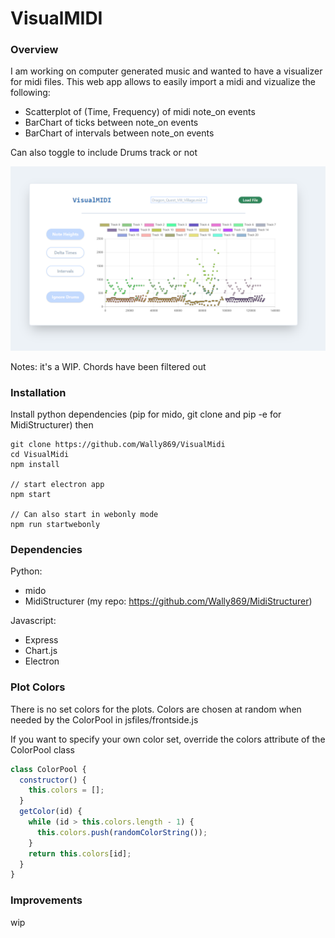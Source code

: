 # VisualMIDI

### Overview

I am working on computer generated music and wanted to have a visualizer for midi files.
This web app allows to easily import a midi and vizualize the following:

- Scatterplot of (Time, Frequency) of midi note_on events
- BarChart of ticks between note_on events
- BarChart of intervals between note_on events

Can also toggle to include Drums track or not

!["A quick look"](readmeImages/mainAppView.png)

Notes: it's a WIP. Chords have been filtered out

### Installation

Install python dependencies (pip for mido, git clone and pip -e for MidiStructurer)
then

```
git clone https://github.com/Wally869/VisualMidi
cd VisualMidi
npm install

// start electron app
npm start

// Can also start in webonly mode
npm run startwebonly 
```

### Dependencies

Python:
- mido
- MidiStructurer (my repo: https://github.com/Wally869/MidiStructurer)

Javascript:
- Express
- Chart.js
- Electron

### Plot Colors

There is no set colors for the plots.
Colors are chosen at random when needed by the ColorPool in jsfiles/frontside.js

If you want to specify your own color set, override the colors attribute of the ColorPool class

```javascript
class ColorPool {
  constructor() {
    this.colors = [];
  }
  getColor(id) {
    while (id > this.colors.length - 1) {
      this.colors.push(randomColorString());
    }
    return this.colors[id];
  }
}
```

### Improvements

wip
